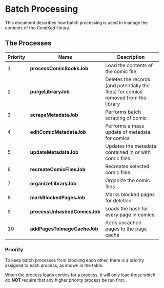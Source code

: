 # Batch Processing

This document describes how batch processing is used to manage the contents of
the ComiXed library.

## The Processes

| Priority | Name                         | Description                                                                         |
|----------|------------------------------|-------------------------------------------------------------------------------------|
| 1        | **processComicBooksJob**     | Load the contents of the comic file                                                 |
| 2        | **purgeLibraryJob**          | Deletes the records (and potentially the files) for comics removed from the library |
| 3        | **scrapeMetadataJob**        | Performs batch scraping of comic                                                    |
| 4        | **editComicMetadataJob**     | Performs a mass update of metadata for comics                                       |
| 5        | **updateMetadataJob**        | Updates the metadata contained in or with comic files                               |
| 6        | **recreateComicFilesJob**    | Recreates selected comic files                                                      |
| 7        | **organizeLibraryJob**       | Organize the comic files                                                            |
| 8        | **markBlockedPagesJob**      | Marks blocked pages for deletion                                                    |
| 9        | **processUnhashedComicsJob** | Loads the hash for every page in comics                                             |
| 10       | **addPagesToImageCacheJob**  | Adds uncached pages to the page cache                                               |

### Priority

To keep batch processes from blocking each other, there is a priority
assigned to each process, as shown in the table.

When the process loads comics for a process, it will only load those
which do **NOT** require that any higher priority process be run first. 
